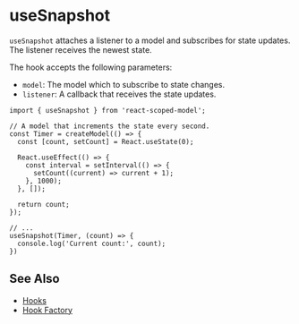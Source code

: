# useSnapshot

`useSnapshot` attaches a listener to a model and subscribes for state updates. The listener receives the newest state.

The hook accepts the following parameters:

- `model`: The model which to subscribe to state changes.
- `listener`: A callback that receives the state updates.

```tsx
import { useSnapshot } from 'react-scoped-model';

// A model that increments the state every second.
const Timer = createModel(() => {
  const [count, setCount] = React.useState(0);

  React.useEffect(() => {
    const interval = setInterval(() => {
      setCount((current) => current + 1);
    }, 1000);
  }, []);

  return count;
});

// ...
useSnapshot(Timer, (count) => {
  console.log('Current count:', count);
})
````

## See Also

- [Hooks](/packages/react-scoped-model/hooks/README.md)
- [Hook Factory](/packages/react-scoped-model/docs/hook-factory.md)
